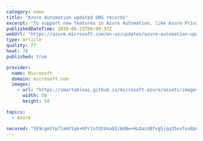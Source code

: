 ```yaml
---
category: news
title: "Azure Automation updated DNS records"
excerpt: "To support new features in Azure Automation, like Azure Private Links, the automation URLs have been updated. Instead of region-specific URLs, there are now account-specific URLs. "
publishedDateTime: 2020-06-23T00:00:37Z
webUrl: "https://azure.microsoft.com/en-us/updates/azure-automation-updateddns-records/"
type: article
quality: 77
heat: 78
published: true

provider:
  name: Microsoft
  domain: microsoft.com
  images:
    - url: "https://smartableai.github.io/microsoft-azure/assets/images/organizations/microsoft.com-50x50.jpg"
      width: 50
      height: 50

topics:
  - Azure

secured: "YE9cgmtYp71amY1qk+KPrInfQtbkaQI/8dBw+HLOaLUBfvg5jqq35oxfosBp6skPQwEkZkBHAW8X9RxaOEx4VoEoEW2EaLHBQoBZCpTxbuPCTTOelulaFi3RKx9k9tOgcJmwN9pI12SwNoSoFknRzVkyE//iICef0UD84A0ZP/krUFcC4+2TnKCPY2Eaanib7KG2VEFkn1A++Cl0IPtEOzaEJTNDYrh+pZP1hEn0XvRUhyCP+GmzOcKnwfEr6/Fv8r4Sfv57A8PXxjXMmc7/MwxYc6gn/hS7NJ4bcbEoHaiyxQsF7yaVl09e4+avL6kmE3NyYygpeRU5jq1ob99oqg==;RwQuXhJmMt8Ies8WWKnokA=="
---
```


